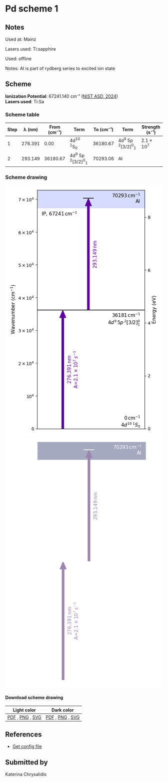 # Pd scheme 1

## Notes

Used at: Mainz

Lasers used: Ti:sapphire

Used: offline

Notes: AI is part of rydberg series to excited ion state





## Scheme

**Ionization Potential**: 67241.140 cm⁻¹ ([NIST ASD, 2024](https://www.nist.gov/pml/atomic-spectra-database))  
**Lasers used**: Ti:Sa

### Scheme table

| Step | λ (nm)  | From (cm⁻¹) |                            Term                             | To (cm⁻¹) |                            Term                             |    Strength (s⁻¹)    |
| ---- | ------- | ----------- | ----------------------------------------------------------- | --------- | ----------------------------------------------------------- | -------------------- |
| 1    | 276.391 | 0.00        | 4d<sup>10</sup> <sup>1</sup>S<sub>0</sub>                   | 36180.67  | 4d<sup>9</sup> 5p <sup>2</sup>[3/2]<sup>0</sup><sub>1</sub> | 2.1 × 10<sup>7</sup> |
| 2    | 293.149 | 36180.67    | 4d<sup>9</sup> 5p <sup>2</sup>[3/2]<sup>0</sup><sub>1</sub> | 70293.06  | AI                                                          |                      |


### Scheme drawing

![pd scheme, light mode](pd-001/pd-001-light.png#only-light)
![pd scheme, dark mode](pd-001/pd-001-dark-web.png#only-dark)

#### Download scheme drawing

|                                            Light color                                            |                                           Dark color                                           |
| ------------------------------------------------------------------------------------------------- | ---------------------------------------------------------------------------------------------- |
| [PDF](pd-001/pd-001-light.pdf) , [PNG](pd-001/pd-001-light.png) , [SVG](pd-001/pd-001-light.svg)  | [PDF](pd-001/pd-001-dark.pdf) , [PNG](pd-001/pd-001-dark.png) , [SVG](pd-001/pd-001-dark.svg)  |


## References

  - [Get config file](https://github.com/RIMS-Code/rims-code.github.io/blob/main/db/pd-001.json)



## Submitted by

Katerina Chrysalidis

